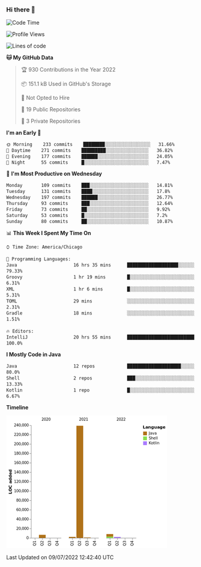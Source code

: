 ### Hi there 👋


<!--START_SECTION:waka-->
![Code Time](http://img.shields.io/badge/Code%20Time-2%2C360%20hrs%208%20mins-blue)

![Profile Views](http://img.shields.io/badge/Profile%20Views-0-blue)

![Lines of code](https://img.shields.io/badge/From%20Hello%20World%20I%27ve%20Written-259%20Thousand%20lines%20of%20code-blue)

**🐱 My GitHub Data** 

> 🏆 930 Contributions in the Year 2022
 > 
> 📦 151.1 kB Used in GitHub's Storage 
 > 
> 🚫 Not Opted to Hire
 > 
> 📜 19 Public Repositories 
 > 
> 🔑 3 Private Repositories  
 > 
**I'm an Early 🐤** 

```text
🌞 Morning    233 commits    ████████░░░░░░░░░░░░░░░░░   31.66% 
🌆 Daytime    271 commits    █████████░░░░░░░░░░░░░░░░   36.82% 
🌃 Evening    177 commits    ██████░░░░░░░░░░░░░░░░░░░   24.05% 
🌙 Night      55 commits     █░░░░░░░░░░░░░░░░░░░░░░░░   7.47%

```
📅 **I'm Most Productive on Wednesday** 

```text
Monday       109 commits    ███░░░░░░░░░░░░░░░░░░░░░░   14.81% 
Tuesday      131 commits    ████░░░░░░░░░░░░░░░░░░░░░   17.8% 
Wednesday    197 commits    ██████░░░░░░░░░░░░░░░░░░░   26.77% 
Thursday     93 commits     ███░░░░░░░░░░░░░░░░░░░░░░   12.64% 
Friday       73 commits     ██░░░░░░░░░░░░░░░░░░░░░░░   9.92% 
Saturday     53 commits     █░░░░░░░░░░░░░░░░░░░░░░░░   7.2% 
Sunday       80 commits     ██░░░░░░░░░░░░░░░░░░░░░░░   10.87%

```


📊 **This Week I Spent My Time On** 

```text
⌚︎ Time Zone: America/Chicago

💬 Programming Languages: 
Java                     16 hrs 35 mins      ███████████████████░░░░░░   79.33% 
Groovy                   1 hr 19 mins        █░░░░░░░░░░░░░░░░░░░░░░░░   6.31% 
XML                      1 hr 6 mins         █░░░░░░░░░░░░░░░░░░░░░░░░   5.31% 
TOML                     29 mins             ░░░░░░░░░░░░░░░░░░░░░░░░░   2.31% 
Gradle                   18 mins             ░░░░░░░░░░░░░░░░░░░░░░░░░   1.51%

🔥 Editors: 
IntelliJ                 20 hrs 55 mins      █████████████████████████   100.0%

```

**I Mostly Code in Java** 

```text
Java                     12 repos            ████████████████████░░░░░   80.0% 
Shell                    2 repos             ███░░░░░░░░░░░░░░░░░░░░░░   13.33% 
Kotlin                   1 repo              █░░░░░░░░░░░░░░░░░░░░░░░░   6.67%

```


**Timeline**

![Chart not found](https://raw.githubusercontent.com/powercasgamer/powercasgamer/master/charts/bar_graph.png) 


 Last Updated on 09/07/2022 12:42:40 UTC
<!--END_SECTION:waka-->
